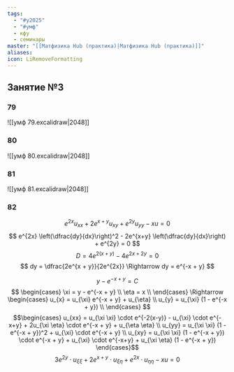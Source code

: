 ```yaml
---
tags:
  - "#y2025"
  - "#умф"
  - кфу
  - семинары
master: "[[Матфизика Hub (практика)|Матфизика Hub (практика)]]"
aliases: 
icon: LiRemoveFormatting
---
```


## Занятие №3 

### 79
 ![[умф 79.excalidraw|2048]]   

### 80
![[умф 80.excalidraw|2048]]

### 81
![[умф 81.excalidraw|2048]]

### 82
$$ e^{2x} u_{xx} + 2e^{x + y} u_{xy} + e^{2y} u_{yy} - xu = 0 $$
$$ e^{2x} \left(\dfrac{dy}{dx}\right)^2 - 2e^{x+y} \left(\dfrac{dy}{dx}\right) + e^{2y} = 0 $$
$$ D = 4e^{2(x+y)} - 4e^{2x + 2y} = 0 $$
$$ dy = \dfrac{2e^{x + y}}{2e^{2x}} \Rightarrow dy = e^{-x + y} $$

$$ y - e^{-x+y} = C $$
$$ \begin{cases}
\xi = y - e^{-x + y}  \\
\eta = x \\
\end{cases} \Rightarrow \begin{cases}
u_{x} = u_{\xi} e^{-x + y} + u_{\eta}  \\
u_{y} = u_{\xi} (1 - e^{-x + y}) \\
\end{cases} $$
$$\begin{cases}
u_{xx} = u_{\xi \xi} \cdot e^{-2(x-y)} - u_{\xi} \cdot e^{-x+y} + 2u_{\xi \eta} \cdot e^{-x + y} + u_{\eta \eta} \\
u_{yy} = u_{\xi \xi} (1 - e^{-x + y})^2 + u_{\xi} \cdot e^{-x + y}  \\
u_{xy} = u_{\xi \xi} (1 - e^{-x + y}) \cdot e^{-x + y} + u_{\xi} \cdot e^{-x+y} + u_{\xi \eta} (1 - e^{-x + y})
\end{cases}$$
$$ 3e^{2y} \cdot u_{\xi \xi} + 2 e^{x + y} \cdot u_{\xi \eta } + e^{2x} \cdot u_{\eta \eta} - xu = 0 $$


